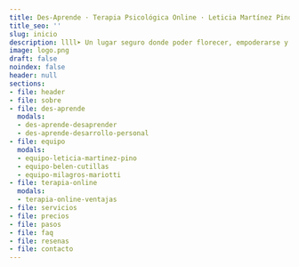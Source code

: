 ```yaml
---
title: Des-Aprende · Terapia Psicológica Online · Leticia Martínez Pino
title_seo: ''
slug: inicio
description: llll➤ Un lugar seguro donde poder florecer, empoderarse y darse los cuidados que necesitamos ✅ mediante Terapia Psicológica Online y Crecimiento Personal.
image: logo.png
draft: false
noindex: false
header: null
sections:
- file: header
- file: sobre
- file: des-aprende
  modals:
  - des-aprende-desaprender
  - des-aprende-desarrollo-personal
- file: equipo
  modals:
  - equipo-leticia-martinez-pino
  - equipo-belen-cutillas
  - equipo-milagros-mariotti
- file: terapia-online
  modals:
  - terapia-online-ventajas
- file: servicios
- file: precios
- file: pasos
- file: faq
- file: resenas
- file: contacto
---
```

